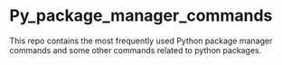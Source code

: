 # Py_package_manager_commands
This repo contains the most frequently used Python package manager commands and some other commands related to python packages.
